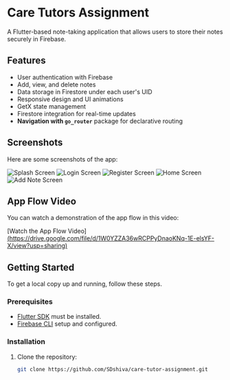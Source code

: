 # Care Tutors Assignment

A Flutter-based note-taking application that allows users to store their notes securely in Firebase.

## Features
- User authentication with Firebase
- Add, view, and delete notes
- Data storage in Firestore under each user's UID
- Responsive design and UI animations
- GetX state management
- Firestore integration for real-time updates
- **Navigation with `go_router`** package for declarative routing

## Screenshots
Here are some screenshots of the app:

![Splash Screen](./screenshot/splash_screen.jpg)
![Login Screen](./screenshot/login_screen.jpg)
![Register Screen](./screenshot/register_screen.jpg)
![Home Screen](./screenshot/home_screen.jpg)
![Add Note Screen](./screenshot/add_note_screen.jpg)

## App Flow Video
You can watch a demonstration of the app flow in this video:

[Watch the App Flow Video][(https://drive.google.com/file/d/1W0YZZA36wRCPPyDnaoKNq-1E-elsYF-X/view?usp=sharing)](https://drive.google.com/drive/folders/1W0YZZA36wRCPPyDnaoKNq-1E-elsYF-X?usp=drive_link)

## Getting Started
To get a local copy up and running, follow these steps.

### Prerequisites
- [Flutter SDK](https://flutter.dev/docs/get-started/install) must be installed.
- [Firebase CLI](https://firebase.google.com/docs/cli) setup and configured.


### Installation

1. Clone the repository:
   ```bash
   git clone https://github.com/SDshiva/care-tutor-assignment.git
